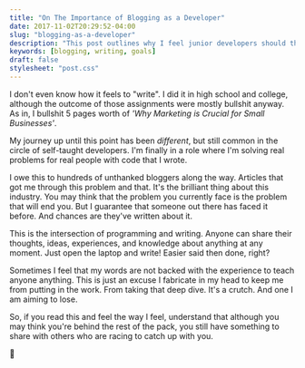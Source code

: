 ```yaml
---
title: "On The Importance of Blogging as a Developer"
date: 2017-11-02T20:29:52-04:00
slug: "blogging-as-a-developer"
description: "This post outlines why I feel junior developers should think about sharing more of their experiences through blogging."
keywords: [blogging, writing, goals]
draft: false
stylesheet: "post.css"
---
```


I don't even know how it feels to "write". I did it in high school and college, although the outcome of those assignments were mostly bullshit anyway. As in, I bullshit 5 pages worth of _'Why Marketing is Crucial for Small Businesses'_. 

My journey up until this point has been _different_, but still common in the circle of self-taught developers. I'm finally in a role where I'm solving real problems for real people with code that I wrote.

I owe this to hundreds of unthanked bloggers along the way. Articles that got me through this problem and that. It's the brilliant thing about this industry. You may think that the problem you currently face is the problem that will end you. But I guarantee that someone out there has faced it before. And chances are they've written about it. 

This is the intersection of programming and writing. Anyone can share their thoughts, ideas, experiences, and knowledge about anything at any moment. Just open the laptop and write! Easier said then done, right?
 
Sometimes I feel that my words are not backed with the experience to teach anyone anything. This is just an excuse I fabricate in my head to keep me from putting in the work. From taking that deep dive. It's a crutch. And one I am aiming to lose. 

So, if you read this and feel the way I feel, understand that although you may think you're behind the rest of the pack, you still have something to share with others who are racing to catch up with you.

👾

